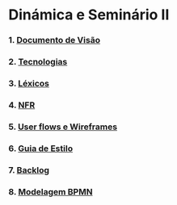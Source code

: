 # Dinámica e Seminário II

### 1. [Documento de Visão](docs/DS/dinamica-e-seminario-2/DocDeVisao.md)

### 2. [Tecnologias](docs/DS/dinamica-e-seminario-2/Tecnologias.md)

### 3. [Léxicos](docs/DS/dinamica-e-seminario-2/lexico.md)

### 4. [NFR](docs/DS/dinamica-e-seminario-2/nfr.md)

### 5. [User flows e Wireframes](docs/DS/dinamica-e-seminario-2/wireframes.md)

### 6. [Guia de Estilo](docs/DS/dinamica-e-seminario-2/style_guide.md)

### 7. [Backlog](docs/DS/dinamica-e-seminario-2/Backlog.md)

### 8. [Modelagem BPMN](docs/DS/dinamica-e-seminario-2/Diagramas.md)

